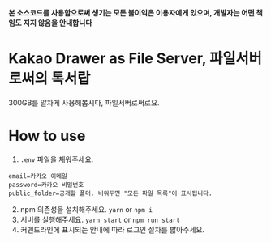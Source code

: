 **본 소스코드를 사용함으로써 생기는 모든 불이익은 이용자에게 있으며, 개발자는 어떤 책임도 지지 않음을 안내합니다**

# Kakao Drawer as File Server, 파일서버로써의 톡서랍

300GB를 알차게 사용해봅시다, 파일서버로써로요.

# How to use

1. `.env` 파일을 채워주세요.

```
email=카카오 이메일
password=카카오 비밀번호
public_folder=공개할 폴더. 비워두면 "모든 파일 목록"이 표시됩니다.
```

2. npm 의존성을 설치해주세요. `yarn` or `npm i`
3. 서버를 실행해주세요. `yarn start` or `npm run start`
4. 커맨드라인에 표시되는 안내에 따라 로그인 절차를 밟아주세요.
